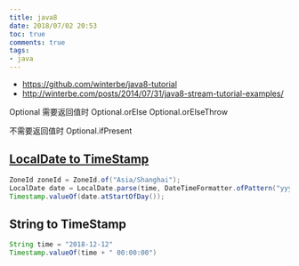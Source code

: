 ```yaml
---
title: java8
date: 2018/07/02 20:53
toc: true
comments: true
tags:
- java
---
```


- https://github.com/winterbe/java8-tutorial
- http://winterbe.com/posts/2014/07/31/java8-stream-tutorial-examples/

Optional
需要返回值时
Optional.orElse
Optional.orElseThrow

不需要返回值时
Optional.ifPresent


## [LocalDate to TimeStamp](https://stackoverflow.com/questions/8992282/convert-localdate-to-localdatetime-or-java-sql-timestamp)
```java
ZoneId zoneId = ZoneId.of("Asia/Shanghai");
LocalDate date = LocalDate.parse(time, DateTimeFormatter.ofPattern("yyyy-MM-dd").withZone(zoneId));
Timestamp.valueOf(date.atStartOfDay());
```

## String to TimeStamp
```java
String time = "2018-12-12" 
Timestamp.valueOf(time + " 00:00:00")
```
